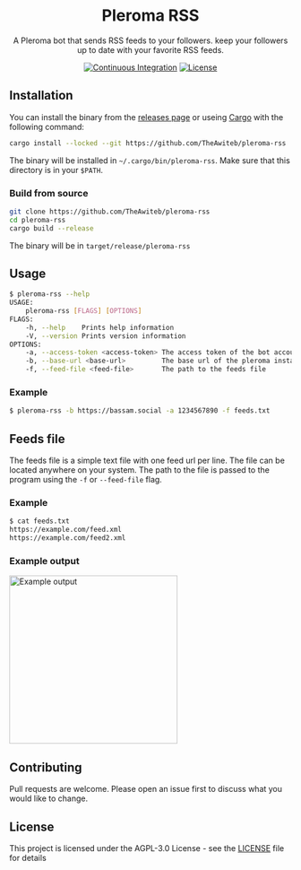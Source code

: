 <div align="center">

# Pleroma RSS
A Pleroma bot that sends RSS feeds to your followers. keep your followers up to date with your favorite RSS feeds.

[![Continuous Integration](https://github.com/TheAwiteb/pleroma-rss/actions/workflows/ci.yml/badge.svg)](https://github.com/TheAwiteb/pleroma-rss/actions/workflows/ci.yml)
[![License](https://img.shields.io/github/license/TheAwiteb/pleroma-rss)](https://github.com/TheAwiteb/pleroma-rss/blob/master/LICENSE)

</div>

## Installation
You can install the binary from the [releases page](https://github.com/TheAwiteb/pleroma-rss/releases/latest) or useing [Cargo](https://doc.rust-lang.org/cargo/getting-started/installation.html) with the following command:
```bash
cargo install --locked --git https://github.com/TheAwiteb/pleroma-rss
```
The binary will be installed in `~/.cargo/bin/pleroma-rss`. Make sure that this directory is in your `$PATH`.
### Build from source
```bash
git clone https://github.com/TheAwiteb/pleroma-rss
cd pleroma-rss
cargo build --release
```
The binary will be in `target/release/pleroma-rss`

## Usage
```bash
$ pleroma-rss --help
USAGE:
    pleroma-rss [FLAGS] [OPTIONS]
FLAGS:
    -h, --help    Prints help information
    -V, --version Prints version information
OPTIONS:
    -a, --access-token <access-token> The access token of the bot account
    -b, --base-url <base-url>         The base url of the pleroma instance
    -f, --feed-file <feed-file>       The path to the feeds file 
```
### Example
```bash
$ pleroma-rss -b https://bassam.social -a 1234567890 -f feeds.txt
```
## Feeds file
The feeds file is a simple text file with one feed url per line. The file can be located anywhere on your system. The path to the file is passed to the program using the `-f` or `--feed-file` flag.
### Example
```bash
$ cat feeds.txt
https://example.com/feed.xml
https://example.com/feed2.xml
```

### Example output
<img src="https://i.suar.me/17Yzw/" width="300" alt="Example output">

## Contributing
Pull requests are welcome. Please open an issue first to discuss what you would like to change.

## License
This project is licensed under the AGPL-3.0 License - see the [LICENSE](https://github.com/TheAwiteb/pleroma-rss/blob/master/LICENSE) file for details
